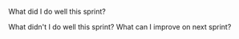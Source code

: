 
 What did I do well this sprint?



 What didn't I do well this sprint? What can I improve on next sprint?
